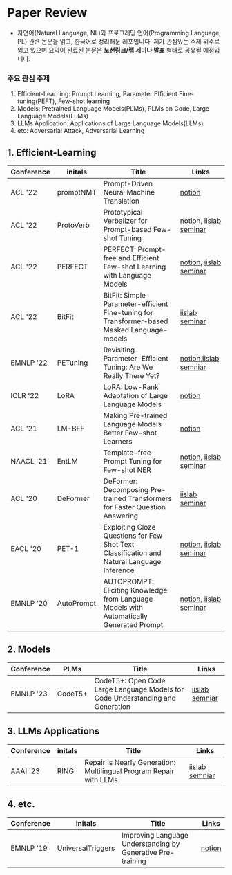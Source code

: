 

# Paper Review

- 자연어(Natural Language, NL)와 프로그래밍 언어(Programming Language, PL) 관련 논문을 읽고, 한국어로 정리해둔 레포입니다. 제가 관심있는 주제 위주로 읽고 있으며 요약이 완료된 논문은 **노션링크/랩 세미나 발표** 형태로 공유될 예정입니다.

### 주요 관심 주제
  1. Efficient-Learning: Prompt Learning, Parameter Efficient Fine-tuning(PEFT), Few-shot learning
  2. Models: Pretrained Language Models(PLMs), PLMs on Code, Large Language Models(LLMs)
  3. LLMs Application: Applications of Large Language Models(LLMs)
  4. etc: Adversarial Attack, Adversarial Learning



## 1. Efficient-Learning

| Conference | initals    | Title                                                        | Links                                                        |
| ---------- | ---------- | ------------------------------------------------------------ | ------------------------------------------------------------ |
| ACL '22    | promptNMT  | Prompt-Driven Neural Machine Translation                     | [notion](https://www.notion.so/Prompt-Driven-Neural-Machine-Translation-e3bd84d2a3ed4f198b9ab5bafd33d88a?pvs=4) |
| ACL '22    | ProtoVerb  | Prototypical Verbalizer for Prompt-based Few-shot Tuning     | [notion](https://www.notion.so/Prototypical-Verbalizer-for-Prompt-based-Few-shot-Tuning-ce9d080187724841885b885333b74d4c?pvs=4), [iislab seminar](http://iislab.skku.edu/iish/index.php?_filter=search&mid=seminar&search_keyword=%EC%A7%80%EB%AF%BC&search_target=nick_name&document_srl=56572) |
| ACL '22    | PERFECT    | PERFECT: Prompt-free and Efficient Few-shot Learning with Language Models | [notion](https://www.notion.so/PERFECT-Prompt-free-and-Efficient-Few-shot-Learning-with-Language-Models-cdc1c45bd5bd438c902c4c66aef6ec33?pvs=4), [iislab seminar](http://iislab.skku.edu/iish/index.php?_filter=search&mid=seminar&search_keyword=%EC%A7%80%EB%AF%BC&search_target=nick_name&document_srl=56676) |
| ACL '22    | BitFit     | BitFit: Simple Parameter-efficient Fine-tuning for Transformer-based Masked Language-models | [iislab seminar](http://iislab.skku.edu/iish/index.php?_filter=search&mid=seminar&search_keyword=%EC%A7%80%EB%AF%BC&search_target=nick_name&document_srl=57136) |
| EMNLP '22  | PETuning   | Revisiting Parameter-Efficient Tuning: Are We Really There Yet? | [notion](https://www.notion.so/Revisiting-Parameter-Efficient-Tuning-Are-We-Really-There-Yet-93b9c21419a14522b02ec20316d0a8ce?pvs=4),[iislab semniar](http://iislab.skku.edu/iish/index.php?_filter=search&mid=seminar&search_keyword=%EC%A7%80%EB%AF%BC&search_target=nick_name&document_srl=57353) |
| ICLR '22   | LoRA       | LoRA: Low-Rank Adaptation of Large Language Models           | [notion](https://www.notion.so/LoRA-Low-Rank-Adaptation-of-Large-Language-Models-e6a10ab7896a4087ac983ab5ee3e20c5?pvs=4) |
| ACL '21    | LM-BFF     | Making Pre-trained Language Models Better Few-shot Learners  | [notion](https://www.notion.so/Making-Pre-trained-Language-Models-Better-Few-shot-Learners-95a264db5c37465d8d758fb8f094bbaa?pvs=4) |
| NAACL '21  | EntLM      | Template-free Prompt Tuning for Few-shot NER                 | [notion](https://www.notion.so/Template-free-Prompt-Tuning-for-Few-shot-NER-9640c3593bf448289fdc120ae0a6f201?pvs=4), [iislab seminar](http://iislab.skku.edu/iish/index.php?_filter=search&mid=seminar&search_keyword=%EC%A7%80%EB%AF%BC&search_target=nick_name&document_srl=55972) |
| ACL '20    | DeFormer   | DeFormer: Decomposing Pre-trained Transformers for Faster Question Answering | [iislab seminar](http://iislab.skku.edu/iish/seminar/54969)  |
| EACL '20   | PET-1      | Exploiting Cloze Questions for Few Shot Text Classification and Natural Language Inference | [notion](https://www.notion.so/Exploiting-Cloze-Questions-for-Few-Shot-Text-Classification-and-Natural-Language-Inference-ef3353e8c65c44238c1f0e6d6a6015cc?pvs=4), [iislab seminar](http://iislab.skku.edu/iish/index.php?_filter=search&mid=seminar&search_keyword=%EC%A7%80%EB%AF%BC&search_target=nick_name&document_srl=55436) |
| EMNLP '20  | AutoPrompt | AUTOPROMPT: Eliciting Knowledge from Language Models with Automatically Generated Prompt | [notion](https://www.notion.so/AUTOPROMPT-Eliciting-Knowledge-from-Language-Models-with-Automatically-Generated-Prompt-741cd4b1fe364b9d876182627e8f3470?pvs=4), [iislab seminar](http://iislab.skku.edu/iish/index.php?_filter=search&mid=seminar&search_keyword=%EC%A7%80%EB%AF%BC&search_target=nick_name&document_srl=55759) |

## 2. Models

| Conference | PLMs    | Title                                                        | Links                                                        |
| ---------- | ------- | ------------------------------------------------------------ | ------------------------------------------------------------ |
| EMNLP '23  | CodeT5+ | CodeT5+: Open Code Large Language Models for Code Understanding and Generation | [iislab semniar](http://iislab.skku.edu/iish/index.php?_filter=search&mid=seminar&search_keyword=%EC%A7%80%EB%AF%BC&search_target=nick_name&document_srl=57581) |



## 3. LLMs Applications

| Conference | initals | Title                                                        | Links                                                       |
| ---------- | ------- | ------------------------------------------------------------ | ----------------------------------------------------------- |
| AAAI '23   | RING    | Repair Is Nearly Generation: Multilingual Program Repair with LLMs | [iislab semniar](http://iislab.skku.edu/iish/seminar/57762) |

## 4. etc.

| Conference | initals           | Title                                                       | Links                                                        |
| ---------- | ----------------- | ----------------------------------------------------------- | ------------------------------------------------------------ |
| EMNLP '19  | UniversalTriggers | Improving Language Understanding by Generative Pre-training | [notion](https://www.notion.so/Universal-Adversarial-Triggers-for-Attacking-and-Analyzing-NLP-70b24c74b4a048c0a25a505cd49f4898?pvs=4) |



